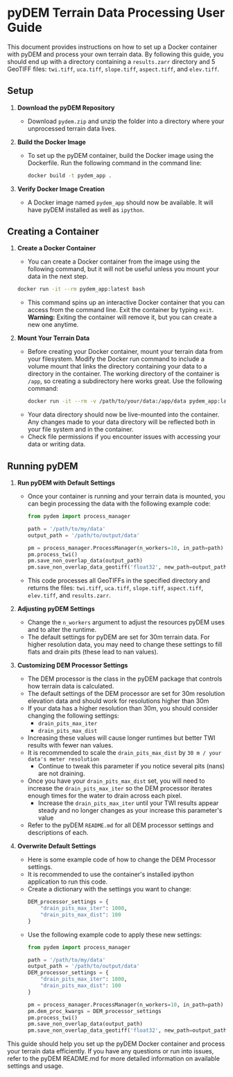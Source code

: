 # pyDEM Terrain Data Processing User Guide

This document provides instructions on how to set up a Docker container with pyDEM and process your own terrain data. By following this guide, you should end up with a directory containing a `results.zarr` directory and 5 GeoTIFF files: `twi.tiff`, `uca.tiff`, `slope.tiff`, `aspect.tiff`, and `elev.tiff`.

## Setup

1. **Download the pyDEM Repository**
   - Download `pydem.zip` and unzip the folder into a directory where your unprocessed terrain data lives.

2. **Build the Docker Image**
   - To set up the pyDEM container, build the Docker image using the Dockerfile. Run the following command in the command line:
     ```sh
     docker build -t pydem_app .
     ```

3. **Verify Docker Image Creation**
   - A Docker image named `pydem_app` should now be available. It will have pyDEM installed as well as `ipython`.

## Creating a Container

1. **Create a Docker Container**
   -  You can create a Docker container from the image using the following command, but it will not be useful unless you mount your data in the next step.
     ```sh
     docker run -it --rm pydem_app:latest bash
     ```
   - This command spins up an interactive Docker container that you can access from the command line. Exit the container by typing `exit`. **Warning:** Exiting the container will remove it, but you can create a new one anytime.

2. **Mount Your Terrain Data**
   - Before creating your Docker container, mount your terrain data from your filesystem. Modify the Docker run command to include a volume mount that links the directory containing your data to a directory in the container. The working directory of the container is `/app`, so creating a subdirectory here works great. Use the following command:
     ```sh
     docker run -it --rm -v /path/to/your/data:/app/data pydem_app:latest bash
     ```
   - Your data directory should now be live-mounted into the container. Any changes made to your data directory will be reflected both in your file system and in the container. 
   - Check file permissions if you encounter issues with accessing your data or writing data.

## Running pyDEM

1. **Run pyDEM with Default Settings**
   - Once your container is running and your terrain data is mounted, you can begin processing the data with the following example code:
     ```python
     from pydem import process_manager

     path = '/path/to/my/data'
     output_path = '/path/to/output/data'

     pm = process_manager.ProcessManager(n_workers=10, in_path=path)
     pm.process_twi()
     pm.save_non_overlap_data(output_path)
     pm.save_non_overlap_data_geotiff('float32', new_path=output_path, overview_type='average')
     ```
   - This code processes all GeoTIFFs in the specified directory and returns the files: `twi.tiff`, `uca.tiff`, `slope.tiff`, `aspect.tiff`, `elev.tiff`, and `results.zarr`.

2. **Adjusting pyDEM Settings**
   - Change the `n_workers` argument to adjust the resources pyDEM uses and to alter the runtime.
   - The default settings for pyDEM are set for 30m terrain data. For higher resolution data, you may need to change these settings to fill flats and drain pits (these lead to nan values).

3. **Customizing DEM Processor Settings**
   - The DEM processor is the class in the pyDEM package that controls how terrain data is calculated.
   - The default settings of the DEM processor are set for 30m resolution elevation data and should work for resolutions higher than 30m
   - If your data has a higher resolution than 30m, you should consider changing the following settings:
     - `drain_pits_max_iter`
     - `drain_pits_max_dist`
   - Increasing these values will cause longer runtimes but better TWI results with fewer nan values. 
   - It is recommended to scale the `drain_pits_max_dist` by `30 m / your data's meter resolution`
     - Continue to tweak this parameter if you notice several pits (nans) are not draining.
   - Once you have your `drain_pits_max_dist` set, you will need to increase the `drain_pits_max_iter` so the DEM processor iterates enough times for the water to drain across each pixel.
     - Increase the `drain_pits_max_iter` until your TWI results appear steady and no longer changes as your increase this parameter's value
   - Refer to the pyDEM `README.md` for all DEM processor settings and descriptions of each.

4. **Overwrite Default Settings**
   - Here is some example code of how to change the DEM Processor settings. 
   - It is recommended to use the container's installed ipython application to run this code.
   - Create a dictionary with the settings you want to change:
     ```python
     DEM_processor_settings = { 
         "drain_pits_max_iter": 1000, 
         "drain_pits_max_dist": 100
     }
     ```
   - Use the following example code to apply these new settings:
     ```python
     from pydem import process_manager

     path = '/path/to/my/data'
     output_path = '/path/to/output/data'
     DEM_processor_settings = { 
         "drain_pits_max_iter": 1000, 
         "drain_pits_max_dist": 100
     }

     pm = process_manager.ProcessManager(n_workers=10, in_path=path)
     pm.dem_proc_kwargs = DEM_processor_settings
     pm.process_twi()
     pm.save_non_overlap_data(output_path)
     pm.save_non_overlap_data_geotiff('float32', new_path=output_path, overview_type='average')
     ```

This guide should help you set up the pyDEM Docker container and process your terrain data efficiently. If you have any questions or run into issues, refer to the pyDEM README.md for more detailed information on available settings and usage.
